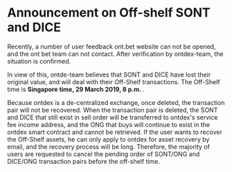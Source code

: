 # Announcement on Off-shelf SONT and DICE

Recently, a number of user feedback ont.bet website can not be opened, and the ont bet team can not contact. After verification by ontdex-team, the situation is confirmed.

In view of this, ontde-team believes that SONT and DICE have lost their original value, and will deal with their Off-Shelf transactions. The Off-Shelf time is <b> Singapore time, 29 March 2019, 8 p.m. </b>.

Because ontdex is a de-centralized exchange, once deleted, the transaction pair will not be recovered. When the transaction pair is deleted, the SONT and DICE that still exist in sell order will be transferred to ontdex's service fee income address, and the ONG that buys will continue to exist in the ontdex smart contract and cannot be retrieved. If the user wants to recover the Off-Shelf assets, he can only apply to ontdex for asset recovery by email, and the recovery process will be long. Therefore, the majority of users are requested to cancel the pending order of SONT/ONG and DICE/ONG transaction pairs before the off-shelf time.
